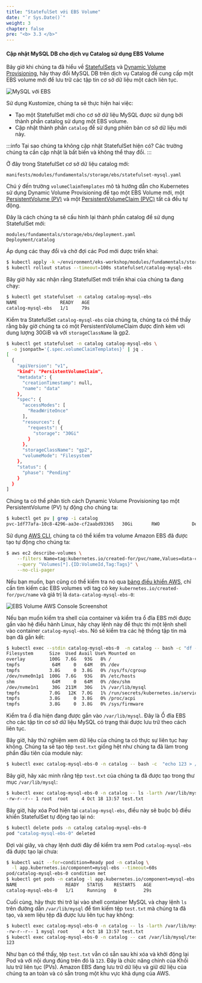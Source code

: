```yaml
---
title: "StatefulSet với EBS Volume"
date: "`r Sys.Date()`"
weight: 3
chapter: false
pre: "<b> 3.3 </b>"
---
```


#### Cập nhật MySQL DB cho dịch vụ Catalog sử dụng EBS Volume

Bây giờ khi chúng ta đã hiểu về [StatefulSets](https://kubernetes.io/docs/concepts/workloads/controllers/statefulset/) và [Dynamic Volume Provisioning](https://kubernetes.io/docs/concepts/storage/dynamic-provisioning/), hãy thay đổi MySQL DB trên dịch vụ Catalog để cung cấp một EBS volume mới để lưu trữ các tập tin cơ sở dữ liệu một cách liên tục.

![MySQL với EBS](./assets/mysql-ebs.png)

Sử dụng Kustomize, chúng ta sẽ thực hiện hai việc:

- Tạo một StatefulSet mới cho cơ sở dữ liệu MySQL được sử dụng bởi thành phần catalog sử dụng một EBS volume.
- Cập nhật thành phần `catalog` để sử dụng phiên bản cơ sở dữ liệu mới này.

:::info
Tại sao chúng ta không cập nhật StatefulSet hiện có? Các trường chúng ta cần cập nhật là bất biến và không thể thay đổi.
:::

Ở đây trong StatefulSet cơ sở dữ liệu catalog mới:

```file
manifests/modules/fundamentals/storage/ebs/statefulset-mysql.yaml
```

Chú ý đến trường `volumeClaimTemplates` mô tả hướng dẫn cho Kubernetes sử dụng Dynamic Volume Provisioning để tạo một EBS Volume mới, một [PersistentVolume (PV)](https://kubernetes.io/docs/concepts/storage/persistent-volumes/) và một [PersistentVolumeClaim (PVC)](https://kubernetes.io/docs/concepts/storage/persistent-volumes/#persistentvolumeclaims) tất cả đều tự động.

Đây là cách chúng ta sẽ cấu hình lại thành phần catalog để sử dụng StatefulSet mới:

```kustomization
modules/fundamentals/storage/ebs/deployment.yaml
Deployment/catalog
```

Áp dụng các thay đổi và chờ đợi các Pod mới được triển khai:

```bash hook=check-pvc
$ kubectl apply -k ~/environment/eks-workshop/modules/fundamentals/storage/ebs/
$ kubectl rollout status --timeout=100s statefulset/catalog-mysql-ebs -n catalog
```

Bây giờ hãy xác nhận rằng StatefulSet mới triển khai của chúng ta đang chạy:

```bash
$ kubectl get statefulset -n catalog catalog-mysql-ebs
NAME                READY   AGE
catalog-mysql-ebs   1/1     79s
```

Kiểm tra StatefulSet `catalog-mysql-ebs` của chúng ta, chúng ta có thể thấy rằng bây giờ chúng ta có một PersistentVolumeClaim được đính kèm với dung lượng 30GiB và với `storageClassName` là gp2.

```bash
$ kubectl get statefulset -n catalog catalog-mysql-ebs \
  -o jsonpath='{.spec.volumeClaimTemplates}' | jq .
[
  {
    "apiVersion": "v1",
    "kind": "PersistentVolumeClaim",
    "metadata": {
      "creationTimestamp": null,
      "name": "data"
    },
    "spec": {
      "accessModes": [
        "ReadWriteOnce"
      ],
      "resources": {
        "requests": {
          "storage": "30Gi"
        }
      },
      "storageClassName": "gp2",
      "volumeMode": "Filesystem"
    },
    "status": {
      "phase": "Pending"
    }
  }
]
```

Chúng ta có thể phân tích cách Dynamic Volume Provisioning tạo một PersistentVolume (PV) tự động cho chúng ta:

```bash
$ kubectl get pv | grep -i catalog
pvc-1df77afa-10c8-4296-aa3e-cf2aabd93365   30Gi       RWO            Delete           Bound         catalog/data-catalog-mysql-ebs-0          gp2                            10m
```

Sử dụng [AWS CLI](https://aws.amazon.com/cli/), chúng ta có thể kiểm tra volume Amazon EBS đã được tạo tự động cho chúng ta:

```bash
$ aws ec2 describe-volumes \
    --filters Name=tag:kubernetes.io/created-for/pvc/name,Values=data-catalog-mysql-ebs-0 \
    --query "Volumes[*].{ID:VolumeId,Tag:Tags}" \
    --no-cli-pager
```

Nếu bạn muốn, bạn cũng có thể kiểm tra nó qua [bảng điều khiển AWS](https://console.aws.amazon.com/ec2/home#Volumes), chỉ cần tìm kiếm các EBS volumes với tag có key `kubernetes.io/created-for/pvc/name` và giá trị là `data-catalog-mysql-ebs-0`:

![EBS Volume AWS Console Screenshot](./assets/ebsVolumeScrenshot.png)

Nếu bạn muốn kiểm tra shell của container và kiểm tra ổ đĩa EBS mới được gắn vào hệ điều hành Linux, hãy chạy lệnh này để thực thi một lệnh shell vào container `catalog-mysql-ebs`. Nó sẽ kiểm tra các hệ thống tập tin mà bạn đã gắn kết:

```bash
$ kubectl exec --stdin catalog-mysql-ebs-0  -n catalog -- bash -c "df -h"
Filesystem      Size  Used Avail Use% Mounted on
overlay         100G  7.6G   93G   8% /
tmpfs            64M     0   64M   0% /dev
tmpfs           3.8G     0  3.8G   0% /sys/fs/cgroup
/dev/nvme0n1p1  100G  7.6G   93G   8% /etc/hosts
shm              64M     0   64M   0% /dev/shm
/dev/nvme1n1     30G  211M   30G   1% /var/lib/mysql
tmpfs           7.0G   12K  7.0G   1% /run/secrets/kubernetes.io/serviceaccount
tmpfs           3.8G     0  3.8G   0% /proc/acpi
tmpfs           3.8G     0  3.8G   0% /sys/firmware
```

Kiểm tra ổ đĩa hiện đang được gắn vào `/var/lib/mysql`. Đây là Ổ đĩa EBS cho các tập tin cơ sở dữ liệu MySQL có trạng thái được lưu trữ theo cách liên tục.

Bây giờ, hãy thử nghiệm xem dữ liệu của chúng ta có thực sự liên tục hay không. Chúng ta sẽ tạo tệp `test.txt` giống hệt như chúng ta đã làm trong phần đầu tiên của module này:

```bash
$ kubectl exec catalog-mysql-ebs-0 -n catalog -- bash -c  "echo 123 > /var/lib/mysql/test.txt"
```

Bây giờ, hãy xác minh rằng tệp `test.txt` của chúng ta đã được tạo trong thư mục `/var/lib/mysql`:

```bash
$ kubectl exec catalog-mysql-ebs-0 -n catalog -- ls -larth /var/lib/mysql/ | grep -i test
-rw-r--r-- 1 root  root     4 Oct 18 13:57 test.txt
```

Bây giờ, hãy xóa Pod hiện tại `catalog-mysql-ebs`, điều này sẽ buộc bộ điều khiển StatefulSet tự động tạo lại nó:

```bash hook=pod-delete
$ kubectl delete pods -n catalog catalog-mysql-ebs-0
pod "catalog-mysql-ebs-0" deleted
```

Đợi vài giây, và chạy lệnh dưới đây để kiểm tra xem Pod `catalog-mysql-ebs` đã được tạo lại chưa:

```bash
$ kubectl wait --for=condition=Ready pod -n catalog \
  -l app.kubernetes.io/component=mysql-ebs --timeout=60s
pod/catalog-mysql-ebs-0 condition met
$ kubectl get pods -n catalog -l app.kubernetes.io/component=mysql-ebs
NAME                  READY   STATUS    RESTARTS   AGE
catalog-mysql-ebs-0   1/1     Running   0          29s
```

Cuối cùng, hãy thực thi trở lại vào shell container MySQL và chạy lệnh `ls` trên đường dẫn `/var/lib/mysql` để tìm kiếm tệp `test.txt` mà chúng ta đã tạo, và xem liệu tệp đã được lưu liên tục hay không:

```bash
$ kubectl exec catalog-mysql-ebs-0 -n catalog -- ls -larth /var/lib/mysql/ | grep -i test
-rw-r--r-- 1 mysql root     4 Oct 18 13:57 test.txt
$ kubectl exec catalog-mysql-ebs-0 -n catalog -- cat /var/lib/mysql/test.txt
123
```

Như bạn có thể thấy, tệp `test.txt` vẫn có sẵn sau khi xóa và khởi động lại Pod và với nội dung đúng trên đó là `123`. Đây là chức năng chính của Khối lưu trữ liên tục (PVs). Amazon EBS đang lưu trữ dữ liệu và giữ dữ liệu của chúng ta an toàn và có sẵn trong một khu vực khả dụng của AWS.